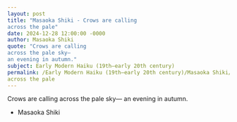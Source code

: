 ```yaml
---
layout: post
title: "Masaoka Shiki - Crows are calling
across the pale"
date: 2024-12-28 12:00:00 -0000
author: Masaoka Shiki
quote: "Crows are calling
across the pale sky—
an evening in autumn."
subject: Early Modern Haiku (19th–early 20th century)
permalink: /Early Modern Haiku (19th–early 20th century)/Masaoka Shiki/Masaoka Shiki - Crows are calling
across the pale
---
```


Crows are calling
across the pale sky—
an evening in autumn.

- Masaoka Shiki
